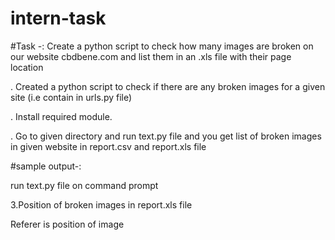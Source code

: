 # intern-task

#Task -: Create a python script to check how many images are broken on our website cbdbene.com and list them in an .xls file with their page location


. Created a python script to check if there are any broken images for a given site (i.e contain in urls.py file)

. Install required module.

. Go to given directory and run text.py file and you get list of broken images in given website in report.csv and report.xls file


#sample output-:

run text.py file on command prompt










3.Position of broken images in report.xls file

Referer is position of image


